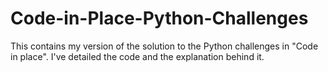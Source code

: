 # Code-in-Place-Python-Challenges
This contains my version of the solution to the Python challenges in "Code in place". I've detailed the code and the explanation behind it.
